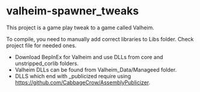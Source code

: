 # valheim-spawner_tweaks

This project is a game play tweak to a game called Valheim.

To compile, you need to manually add correct libraries to Libs folder. Check project file for needed ones.

- Download BepInEx for Valheim and use DLLs from core and unstripped_corlib folders.
- Valheim DLLs can be found from Valheim_Data/Manageed folder.
- DLLS which end with _publicized require using https://github.com/CabbageCrow/AssemblyPublicizer.